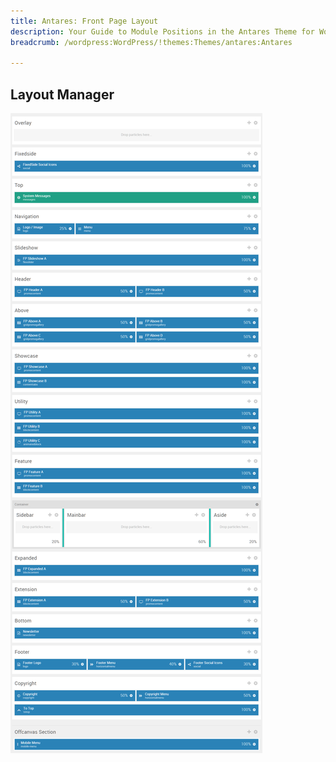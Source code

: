 ```yaml
---
title: Antares: Front Page Layout
description: Your Guide to Module Positions in the Antares Theme for WordPress
breadcrumb: /wordpress:WordPress/!themes:Themes/antares:Antares

---
```


Layout Manager
-----

![positions](assets/outline_home.png)

